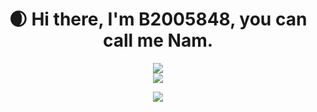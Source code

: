 <div align="center">
   <h1 >
   🌒 Hi there, I'm B2005848, you can call me Nam. 
  </h1>
  <div>
    <img src="https://github-readme-stats.vercel.app/api/top-langs/?username=B2005848&show_icons=true&theme=ambient_gradient"/>
</div>
    <div>
      <img src="https://github-readme-stats.vercel.app/api?username=B2005848&show_icons=true&theme=ambient_gradient" />
    </div>

  <p align="center">
  <a href="https://skillicons.dev">
    <img src="https://skillicons.dev/icons?i=git,js,vue,nodejs,tailwindcss,typescript" />
  </a>
</p>
</div>
